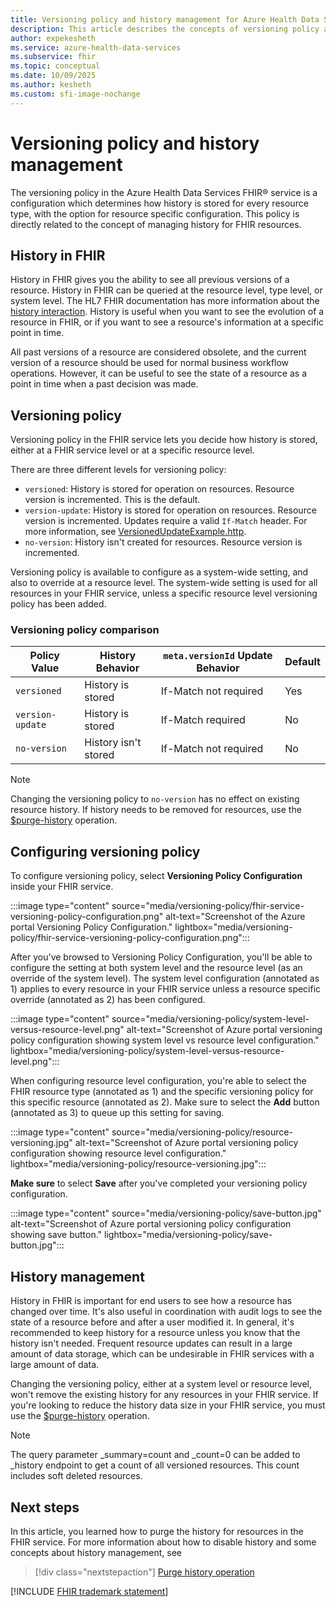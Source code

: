 ```yaml
---
title: Versioning policy and history management for Azure Health Data Services FHIR service
description: This article describes the concepts of versioning policy and history management for Azure Health Data Services FHIR service.
author: expekesheth
ms.service: azure-health-data-services
ms.subservice: fhir
ms.topic: conceptual
ms.date: 10/09/2025
ms.author: kesheth
ms.custom: sfi-image-nochange
---
```


# Versioning policy and history management

The versioning policy in the Azure Health Data Services FHIR&reg; service is a configuration which determines how history is stored for every resource type, with the option for resource specific configuration. This policy is directly related to the concept of managing history for FHIR resources.

## History in FHIR

History in FHIR gives you the ability to see all previous versions of a resource. History in FHIR can be queried at the resource level, type level, or system level. The HL7 FHIR documentation has more information about the [history interaction](https://www.hl7.org/fhir/http.html#history). History is useful when you want to see the evolution of a resource in FHIR, or if you want to see a resource's information at a specific point in time.

All past versions of a resource are considered obsolete, and the current version of a resource should be used for normal business workflow operations. However, it can be useful to see the state of a resource as a point in time when a past decision was made.

## Versioning policy

Versioning policy in the FHIR service lets you decide how history is stored, either at a FHIR service level or at a specific resource level. 

There are three different levels for versioning policy:

- `versioned`: History is stored for operation on resources. Resource version is incremented. This is the default.
- `version-update`: History is stored for operation on resources. Resource version is incremented. Updates require a valid `If-Match` header. For more information, see [VersionedUpdateExample.http](https://github.com/microsoft/fhir-server/blob/main/docs/rest/VersionedUpdateExample.http).
- `no-version`: History isn't created for resources. Resource version is incremented.

Versioning policy is available to configure as a system-wide setting, and also to override at a resource level. The system-wide setting is used for all resources in your FHIR service, unless a specific resource level versioning policy has been added.

### Versioning policy comparison

| Policy Value     | History Behavior      | `meta.versionId` Update Behavior  | Default |
| ---------------- | --------------------- | -------------------------- | ------- |
| `versioned`      | History is stored     | If-Match not required      | Yes     |
| `version-update` | History is stored     | If-Match required          | No      |
| `no-version`     | History isn't stored  | If-Match not required      | No      |

> [!NOTE]
> Changing the versioning policy to `no-version` has no effect on existing resource history. If history needs to be removed for resources, use the [$purge-history](purge-history.md) operation.

## Configuring versioning policy

To configure versioning policy, select **Versioning Policy Configuration** inside your FHIR service.

:::image type="content" source="media/versioning-policy/fhir-service-versioning-policy-configuration.png" alt-text="Screenshot of the Azure portal Versioning Policy Configuration." lightbox="media/versioning-policy/fhir-service-versioning-policy-configuration.png":::

After you've browsed to Versioning Policy Configuration, you'll be able to configure the setting at both system level and the resource level (as an override of the system level). The system level configuration (annotated as 1) applies to every resource in your FHIR service unless a resource specific override (annotated as 2) has been configured.

:::image type="content" source="media/versioning-policy/system-level-versus-resource-level.png" alt-text="Screenshot of Azure portal versioning policy configuration showing system level vs resource level configuration." lightbox="media/versioning-policy/system-level-versus-resource-level.png":::

When configuring resource level configuration, you're able to select the FHIR resource type (annotated as 1) and the specific versioning policy for this specific resource (annotated as 2). Make sure to select the **Add** button (annotated as 3) to queue up this setting for saving.

:::image type="content" source="media/versioning-policy/resource-versioning.jpg" alt-text="Screenshot of Azure portal versioning policy configuration showing resource level configuration." lightbox="media/versioning-policy/resource-versioning.jpg":::

**Make sure** to select **Save** after you've completed your versioning policy configuration.

:::image type="content" source="media/versioning-policy/save-button.jpg" alt-text="Screenshot of Azure portal versioning policy configuration showing save button." lightbox="media/versioning-policy/save-button.jpg":::

## History management

History in FHIR is important for end users to see how a resource has changed over time. It's also useful in coordination with audit logs to see the state of a resource before and after a user modified it. In general, it's recommended to keep history for a resource unless you know that the history isn't needed. Frequent resource updates can result in a large amount of data storage, which can be undesirable in FHIR services with a large amount of data.

Changing the versioning policy, either at a system level or resource level, won't remove the existing history for any resources in your FHIR service. If you're looking to reduce the history data size in your FHIR service, you must use the [$purge-history](purge-history.md) operation.

> [!NOTE] 
> The query parameter _summary=count and _count=0 can be added to _history endpoint to get a count of all versioned resources. This count includes soft deleted resources.

## Next steps

In this article, you learned how to purge the history for resources in the FHIR service. For more information about how to disable history and some concepts about history management, see

>[!div class="nextstepaction"]
>[Purge history operation](purge-history.md)

[!INCLUDE [FHIR trademark statement](../includes/healthcare-apis-fhir-trademark.md)]
